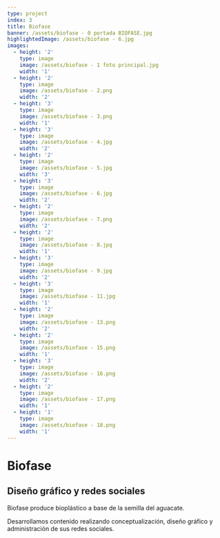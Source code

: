 ```yaml
---
type: project
index: 3
title: Biofase
banner: /assets/biofase - 0 portada BIOFASE.jpg
highlightedImage: /assets/biofase - 6.jpg
images:
  - height: '2'
    type: image
    image: /assets/biofase - 1 foto principal.jpg
    width: '1'
  - height: '2'
    type: image
    image: /assets/biofase - 2.png
    width: '2'
  - height: '3'
    type: image
    image: /assets/biofase - 3.png
    width: '1'
  - height: '3'
    type: image
    image: /assets/biofase - 4.jpg
    width: '2'
  - height: '2'
    type: image
    image: /assets/biofase - 5.jpg
    width: '3'
  - height: '3'
    type: image
    image: /assets/biofase - 6.jpg
    width: '2'
  - height: '2'
    type: image
    image: /assets/biofase - 7.png
    width: '2'
  - height: '2'
    type: image
    image: /assets/biofase - 8.jpg
    width: '1'
  - height: '3'
    type: image
    image: /assets/biofase - 9.jpg
    width: '2'
  - height: '3'
    type: image
    image: /assets/biofase - 11.jpg
    width: '1'
  - height: '2'
    type: image
    image: /assets/biofase - 13.png
    width: '2'
  - height: '2'
    type: image
    image: /assets/biofase - 15.png
    width: '1'
  - height: '3'
    type: image
    image: /assets/biofase - 16.png
    width: '2'
  - height: '2'
    type: image
    image: /assets/biofase - 17.png
    width: '1'
  - height: '1'
    type: image
    image: /assets/biofase - 18.png
    width: '1'
---
```

# Biofase

## Diseño gráfico y redes sociales

Biofase produce bioplástico a base de la semilla del aguacate.

Desarrollamos contenido realizando conceptualización, diseño gráfico y administración de sus redes sociales.

##
